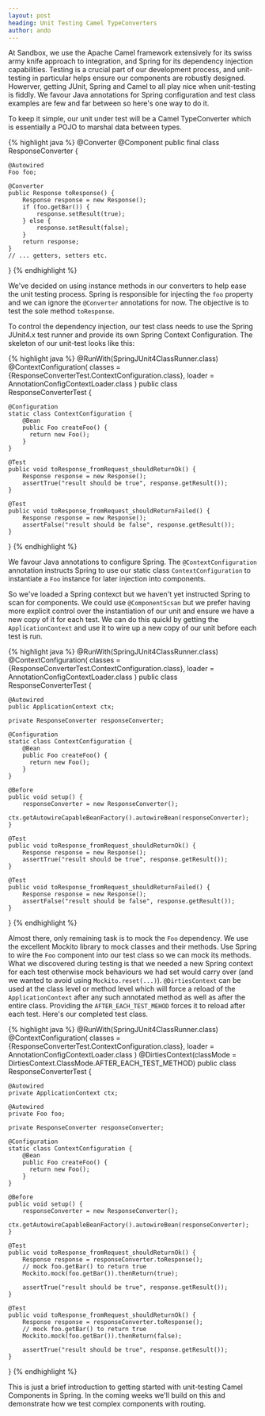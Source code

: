 ```yaml
---
layout: post
heading: Unit Testing Camel TypeConverters
author: ando
---
```

At Sandbox, we use the Apache Camel framework extensively for its swiss army knife approach to integration, and Spring for its dependency injection capabilities. Testing is a crucial part of our development process, and unit-testing in particular helps ensure our components are robustly designed. Howerver, getting JUnit, Spring and Camel to all play nice when unit-testing is fiddly. We favour Java annotations for Spring configuration and test class examples are few and far between so here\'s one way to do it.

To keep it simple, our unit under test will be a Camel TypeConverter which is essentially a POJO to marshal data between types.


{% highlight java %}
@Converter
@Component
public final class ResponseConverter {
    
    @Autowired
    Foo foo;

    @Converter
    public Response toResponse() {
        Response response = new Response();
        if (foo.getBar()) {
            response.setResult(true);
        } else {
            response.setResult(false);
        }
        return response;
    }
    // ... getters, setters etc.
}
{% endhighlight %}


We\'ve decided on using instance methods in our converters to help ease the unit testing process. Spring is responsible for injecting the `foo` property and we can ignore the `@Converter` annotations for now. The objective is to test the sole method `toResponse`.

To control the dependency injection, our test class needs to use the Spring JUnit4.x test runner and provide its own Spring Context Configuration. The skeleton of our unit-test looks like this:



{% highlight java %}
@RunWith(SpringJUnit4ClassRunner.class)
@ContextConfiguration(
  classes = {ResponseConverterTest.ContextConfiguration.class},
  loader = AnnotationConfigContextLoader.class
)
public class ResponseConverterTest {

    @Configuration
    static class ContextConfiguration {
        @Bean
        public Foo createFoo() {
          return new Foo();
        }
    }

    @Test
    public void toResponse_fromRequest_shouldReturnOk() {
        Response response = new Response();
        assertTrue("result should be true", response.getResult());
    }

    @Test
    public void toResponse_fromRequest_shouldReturnFailed() {
        Response response = new Response();
        assertFalse("result should be false", response.getResult());
    }
}
{% endhighlight %}

We favour Java annotations to configure Spring. The `@ContextConfiguration` annotation instructs Spring to use our static class `ContextConfiguration` to instantiate a `Foo` instance for later injection into components.

So we've loaded a Spring contexct but we haven't yet instructed Spring to scan for components. We could use `@ComponentScsan` but we prefer having more explicit control over the instantiation of our unit and ensure we have a new copy of it for each test. We can do this quickl by getting the `ApplicationContext` and use it to wire up a new copy of our unit before each test is run.

{% highlight java %}
@RunWith(SpringJUnit4ClassRunner.class)
@ContextConfiguration(
  classes = {ResponseConverterTest.ContextConfiguration.class},
  loader = AnnotationConfigContextLoader.class
)
public class ResponseConverterTest {

    @Autowired
    public ApplicationContext ctx;

    private ResponseConverter responseConverter;

    @Configuration
    static class ContextConfiguration {
        @Bean
        public Foo createFoo() {
          return new Foo();
        }
    }

    @Before
    public void setup() {
        responseConverter = new ResponseConverter();
        ctx.getAutowireCapableBeanFactory().autowireBean(responseConverter);
    }

    @Test
    public void toResponse_fromRequest_shouldReturnOk() {
        Response response = new Response();
        assertTrue("result should be true", response.getResult());
    }

    @Test
    public void toResponse_fromRequest_shouldReturnFailed() {
        Response response = new Response();
        assertFalse("result should be false", response.getResult());
    }
}
{% endhighlight %}

Almost there, only remaining task is to mock the `Foo` dependency. We use the excellent Mockito library to mock classes and their methods. Use Spring to wire the `Foo` component into our test class so we can mock its methods. What we discovered during testing is that we needed a new Spring context for each test otherwise mock behaviours we had set would carry over (and we wanted to avoid using `Mockito.reset(...)`). `@DirtiesContext` can be used at the class level or method level which will force a reload of the `ApplicationContext` after any such annotated method as well as after the entire class. Providing the `AFTER_EACH_TEST_MEHOD` forces it to reload after each test. Here's our completed test class.

{% highlight java %}
@RunWith(SpringJUnit4ClassRunner.class)
@ContextConfiguration(
  classes = {ResponseConverterTest.ContextConfiguration.class},
  loader = AnnotationConfigContextLoader.class
)
@DirtiesContext(classMode = DirtiesContext.ClassMode.AFTER_EACH_TEST_METHOD)
public class ResponseConverterTest {

    @Autowired
    private ApplicationContext ctx;

    @Autowired
    private Foo foo;

    private ResponseConverter responseConverter;

    @Configuration
    static class ContextConfiguration {
        @Bean
        public Foo createFoo() {
          return new Foo();
        }
    }

    @Before
    public void setup() {
        responseConverter = new ResponseConverter();
        ctx.getAutowireCapableBeanFactory().autowireBean(responseConverter);
    }

    @Test
    public void toResponse_fromRequest_shouldReturnOk() {
        Response response = responseConverter.toResponse();
        // mock foo.getBar() to return true
        Mockito.mock(foo.getBar()).thenReturn(true);

        assertTrue("result should be true", response.getResult());
    }

    @Test
    public void toResponse_fromRequest_shouldReturnOk() {
        Response response = responseConverter.toResponse();
        // mock foo.getBar() to return true
        Mockito.mock(foo.getBar()).thenReturn(false);

        assertTrue("result should be true", response.getResult());
    }
}
{% endhighlight %}

This is just a brief introduction to getting started with unit-testing Camel Components in Spring. In the coming weeks we'll build on this and demonstrate how we test complex components with routing.
